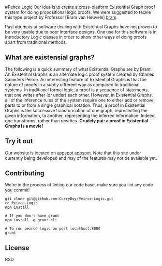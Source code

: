#Peirce Logic
Our idea is to create a cross-platform Existential Graph proof system for doing propositional logic proofs. We were suggested to tackle this type project by Professor [Bram van Heuveln] [bram].

Past attempts at software dealing with Existential Graphs have not proven to be very usable due to poor interface designs. One use for this software is in Introductory Logic classes in order to show other ways of doing proofs apart from traditional methods.

What are existensial graphs?
---
The following is a quick summary of what Existential Graphs are by Bram:
An Existential Graphs is an alternate logic proof system created by Charles Saunders Peirce. An interesting feature of Existential Graphs is that the nature of proofs in a subtly different way as compared to traditional systems. In traditional formal logic, a proof is a sequence of statements, that one writes after (or under) each other. However, in Existential Graphs, all of the inference rules of the system require one to either add or remove parts to or from a single graphical notation. Thus, a proof in Existential Graphs is the successive transformation of one graph, representing the given information, to another, representing the inferred information. Indeed, one transforms, rather than rewrites.
**Crudely put: a proof in Existential Graphs is a movie!**

Try it out
---
Our website is located on [appspot] [appspot]. Note that this site under currently being developed and may of the features may not be available yet.

Contributing
---
We're in the process of linting our code base, make sure you lint any code you commit!

```
git clone git@github.com:CurryBoy/Peirce-Logic.git
cd Peirce-Logic
npm install

# If you don't have grunt
npm install -g grunt-cli

# To run peirce logic on port localhost:8080
grunt

```

License
----
BSD

[bram]:http://homepages.rpi.edu/~heuveb/
[appspot]:http://peirce-logic.appspot.com/
